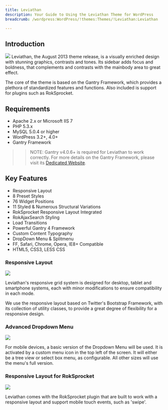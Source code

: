 ```yaml
---
title: Leviathan
description: Your Guide to Using the Leviathan Theme for WordPress
breadcrumb: /wordpress:WordPress/!themes:Themes/!Leviathan:Leviathan

---
```


Introduction
-----
![][leviathan]
Leviathan, the August 2013 theme release, is a visually enriched design with stunning graphics, contrasts and tones. Its sidebar adds focus and boldness, that complements and contrasts with the mainbody area to great effect.

The core of the theme is based on the Gantry Framework, which provides a plethora of standardized features and functions. Also included is support for plugins such as RokSprocket.

Requirements
-----
* Apache 2.x or Microsoft IIS 7
* PHP 5.3.x
* MySQL 5.0.4 or higher
* WordPress 3.2+, 4.0+
* Gantry Framework

>> NOTE: Gantry v4.0.6+ is required for Leviathan to work correctly. For more details on the Gantry Framework, please visit its [Dedicated Website][gantry].

Key Features
-----
* Responsive Layout
* 8 Preset Styles
* 76 Widget Positions
* 11 Styled & Numerous Structural Variations
* RokSprocket Responsive Layout Integrated
* RokAjaxSearch Styling
* Load Transitions
* Powerful Gantry 4 Framework
* Custom Content Typography
* DropDown Menu & Splitmenu
* FF, Safari, Chrome, Opera, IE8+ Compatible
* HTML5, CSS3, LESS CSS

### Responsive Layout

![][responsive]

Leviathan's responsive grid system is designed for desktop, tablet and smartphone systems, each with minor modifications to ensure compatibility in each mode.

We use the responsive layout based on Twitter's Bootstrap Framework, with its collection of utility classes, to provide a great degree of flexibility for a responsive design.

### Advanced Dropdown Menu

![][dropdown]

For mobile devices, a basic version of the Dropdown Menu will be used. It is activated by a custom menu icon in the top left of the screen. It will either be a tree view or select box menu, as configurable. All other sizes will use the menu's full version.

### Responsive Layout for RokSprocket

![][sprocket]

Leviathan comes with the RokSprocket plugin that are built to work with a responsive layout and support mobile touch events, such as 'swipe'.

[gantry]: http://www.gantry-framework.org/
[gantry_install]: ../../start/gantry.md
[download]: http://www.rockettheme.com/wordpress-downloads/club/3516-Leviathan
[leviathan]: assets/leviathan2.jpeg
[responsive]: assets/responsive.jpg
[sprocket]: assets/roksprocket.jpg
[dropdown]: assets/dropdown.jpg